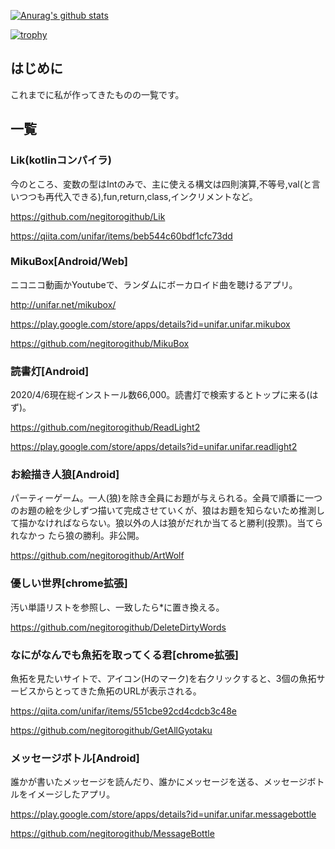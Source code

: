 [![Anurag's github stats](https://github-readme-stats.vercel.app/api?username=negitorogithub&count_private=true)](https://github.com/anuraghazra/github-readme-stats)

[![trophy](https://github-profile-trophy.vercel.app/?username=negitorogithub)](https://github.com/negitorogithub)


## はじめに
これまでに私が作ってきたものの一覧です。

## 一覧

### Lik(kotlinコンパイラ)
 今のところ、変数の型はIntのみで、主に使える構文は四則演算,不等号,val(と言いつつも再代入できる),fun,return,class,インクリメントなど。
 
https://github.com/negitorogithub/Lik

https://qiita.com/unifar/items/beb544c60bdf1cfc73dd

### MikuBox[Android/Web]
ニコニコ動画かYoutubeで、ランダムにボーカロイド曲を聴けるアプリ。

http://unifar.net/mikubox/

https://play.google.com/store/apps/details?id=unifar.unifar.mikubox

https://github.com/negitorogithub/MikuBox



### 読書灯[Android]
2020/4/6現在総インストール数66,000。読書灯で検索するとトップに来る(はず)。

https://github.com/negitorogithub/ReadLight2

https://play.google.com/store/apps/details?id=unifar.unifar.readlight2

### お絵描き人狼[Android]
パーティーゲーム。一人(狼)を除き全員にお題が与えられる。全員で順番に一つのお題の絵を少しずつ描いて完成させていくが、狼はお題を知らないため推測して描かなければならない。狼以外の人は狼がだれか当てると勝利(投票)。当てられなかっ
たら狼の勝利。非公開。

https://github.com/negitorogithub/ArtWolf

### 優しい世界[chrome拡張]
汚い単語リストを参照し、一致したら*に置き換える。

https://github.com/negitorogithub/DeleteDirtyWords

### なにがなんでも魚拓を取ってくる君[chrome拡張]
魚拓を見たいサイトで、アイコン(Hのマーク)を右クリックすると、3個の魚拓サービスからとってきた魚拓のURLが表示される。

https://qiita.com/unifar/items/551cbe92cd4cdcb3c48e
 
https://github.com/negitorogithub/GetAllGyotaku

### メッセージボトル[Android]
誰かが書いたメッセージを読んだり、誰かにメッセージを送る、メッセージボトルをイメージしたアプリ。

https://play.google.com/store/apps/details?id=unifar.unifar.messagebottle

https://github.com/negitorogithub/MessageBottle


